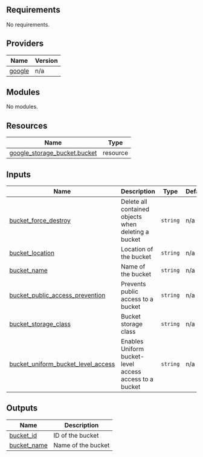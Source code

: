 <!-- BEGIN_TF_DOCS -->
## Requirements

No requirements.

## Providers

| Name | Version |
|------|---------|
| <a name="provider_google"></a> [google](#provider\_google) | n/a |

## Modules

No modules.

## Resources

| Name | Type |
|------|------|
| [google_storage_bucket.bucket](https://registry.terraform.io/providers/hashicorp/google/latest/docs/resources/storage_bucket) | resource |

## Inputs

| Name | Description | Type | Default | Required |
|------|-------------|------|---------|:--------:|
| <a name="input_bucket_force_destroy"></a> [bucket\_force\_destroy](#input\_bucket\_force\_destroy) | Delete all contained objects when deleting a bucket | `string` | n/a | yes |
| <a name="input_bucket_location"></a> [bucket\_location](#input\_bucket\_location) | Location of the bucket | `string` | n/a | yes |
| <a name="input_bucket_name"></a> [bucket\_name](#input\_bucket\_name) | Name of the bucket | `string` | n/a | yes |
| <a name="input_bucket_public_access_prevention"></a> [bucket\_public\_access\_prevention](#input\_bucket\_public\_access\_prevention) | Prevents public access to a bucket | `string` | n/a | yes |
| <a name="input_bucket_storage_class"></a> [bucket\_storage\_class](#input\_bucket\_storage\_class) | Bucket storage class | `string` | n/a | yes |
| <a name="input_bucket_uniform_bucket_level_access"></a> [bucket\_uniform\_bucket\_level\_access](#input\_bucket\_uniform\_bucket\_level\_access) | Enables Uniform bucket-level access access to a bucket | `string` | n/a | yes |

## Outputs

| Name | Description |
|------|-------------|
| <a name="output_bucket_id"></a> [bucket\_id](#output\_bucket\_id) | ID of the bucket |
| <a name="output_bucket_name"></a> [bucket\_name](#output\_bucket\_name) | Name of the bucket |
<!-- END_TF_DOCS -->